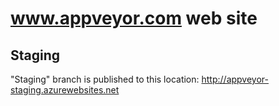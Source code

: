 # www.appveyor.com web site

## Staging

"Staging" branch is published to this location: http://appveyor-staging.azurewebsites.net

